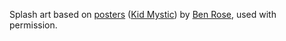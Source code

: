 Splash art based on [posters](https://twitter.com/benrose_hsb/status/1071878242477367297) ([Kid Mystic](https://twitter.com/benrose_hsb/status/1369350095452315648/photo/1)) by [Ben Rose](https://twitter.com/benrose_hsb), used with permission.